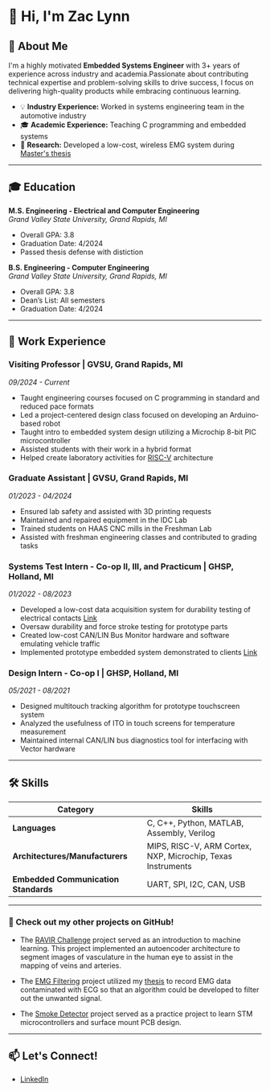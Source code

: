 # 👋 Hi, I'm Zac Lynn

## 🎯 About Me

I'm a highly motivated **Embedded Systems Engineer** with 3+ years of experience across industry and academia.Passionate about contributing technical expertise and problem-solving skills to drive success, I focus on delivering high-quality products while embracing continuous learning.

- 💡 **Industry Experience:** Worked in systems engineering team in the automotive industry
- 🎓 **Academic Experience:** Teaching C programming and embedded systems
- 🔬 **Research:** Developed a low-cost, wireless EMG system during [Master's thesis](https://github.com/lordlynn/WDA)

---

## 🎓 Education

**M.S. Engineering - Electrical and Computer Engineering**  
*Grand Valley State University, Grand Rapids, MI*  
- Overall GPA: 3.8  
- Graduation Date: 4/2024
- Passed thesis defense with distiction

**B.S. Engineering - Computer Engineering**  
*Grand Valley State University, Grand Rapids, MI*  
- Overall GPA: 3.8  
- Dean’s List: All semesters  
- Graduation Date: 4/2024

---

## 💼 Work Experience

### Visiting Professor | GVSU, Grand Rapids, MI
*09/2024 - Current*
- Taught engineering courses focused on C programming in standard and reduced pace formats
- Led a project-centered design class focused on developing an Arduino-based robot
- Taught intro to embedded system design utilizing a Microchip 8-bit PIC microcontroller
- Assisted students with their work in a hybrid format
- Helped create laboratory activities for [RISC-V](https://github.com/lordlynn/RiscV) architecture 

### Graduate Assistant | GVSU, Grand Rapids, MI
*01/2023 - 04/2024*
- Ensured lab safety and assisted with 3D printing requests
- Maintained and repaired equipment in the IDC Lab
- Trained students on HAAS CNC mills in the Freshman Lab
- Assisted with freshman engineering classes and contributed to grading tasks

### Systems Test Intern - Co-op II, III, and Practicum | GHSP, Holland, MI
*01/2022 - 08/2023*
- Developed a low-cost data acquisition system for durability testing of electrical contacts [Link](https://github.com/lordlynn/ContactMonitoring)
- Oversaw durability and force stroke testing for prototype parts
- Created low-cost CAN/LIN Bus Monitor hardware and software emulating vehicle traffic
- Implemented prototype embedded system demonstrated to clients [Link](https://github.com/lordlynn/HPB) 

### Design Intern - Co-op I | GHSP, Holland, MI
*05/2021 - 08/2021*
- Designed multitouch tracking algorithm for prototype touchscreen system
- Analyzed the usefulness of ITO in touch screens for temperature measurement
- Maintained internal CAN/LIN bus diagnostics tool for interfacing with Vector hardware

---

## 🛠️ Skills


| **Category**                     | **Skills**                                                                 |
|----------------------------------|----------------------------------------------------------------------------|
| **Languages**                    | C, C++, Python, MATLAB, Assembly, Verilog                                  |
| **Architectures/Manufacturers**  | MIPS, RISC-V, ARM Cortex, NXP, Microchip, Texas Instruments              |
| **Embedded Communication Standards** | UART, SPI, I2C, CAN, USB       

---

### 🚀 Check out my other projects on GitHub!
 - The [RAVIR Challenge](https://github.com/lordlynn/RAVIR_Challenge) project served as an introduction to machine learning. This project implemented an autoencoder architecture to segment images of vasculature in the human eye to assist in the mapping of veins and arteries.

 - The [EMG Filtering](https://github.com/lordlynn/EMG_Filtering) project utilized my [thesis](https://github.com/lordlynn/WDA) to record EMG data contaminated with ECG so that an algorithm could be developed to filter out the unwanted signal.

 - The [Smoke Detector](https://github.com/lordlynn/SmokeDetector) project served as a practice project to learn STM microcontrollers and surface mount PCB design.

---

## 📫 Let's Connect!
- [LinkedIn](https://www.linkedin.com/in/zac-lynn-56090a1bb/)  





